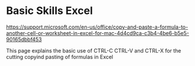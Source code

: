 # Basic Skills Excel 


https://support.microsoft.com/en-us/office/copy-and-paste-a-formula-to-another-cell-or-worksheet-in-excel-for-mac-4d4cd9ca-c3b4-4be6-b5e5-90165dbbf453

This page explains the basic use of CTRL-C  CTRL-V and CTRL-X  for the cutting copyind pasting of formulas in Excel
